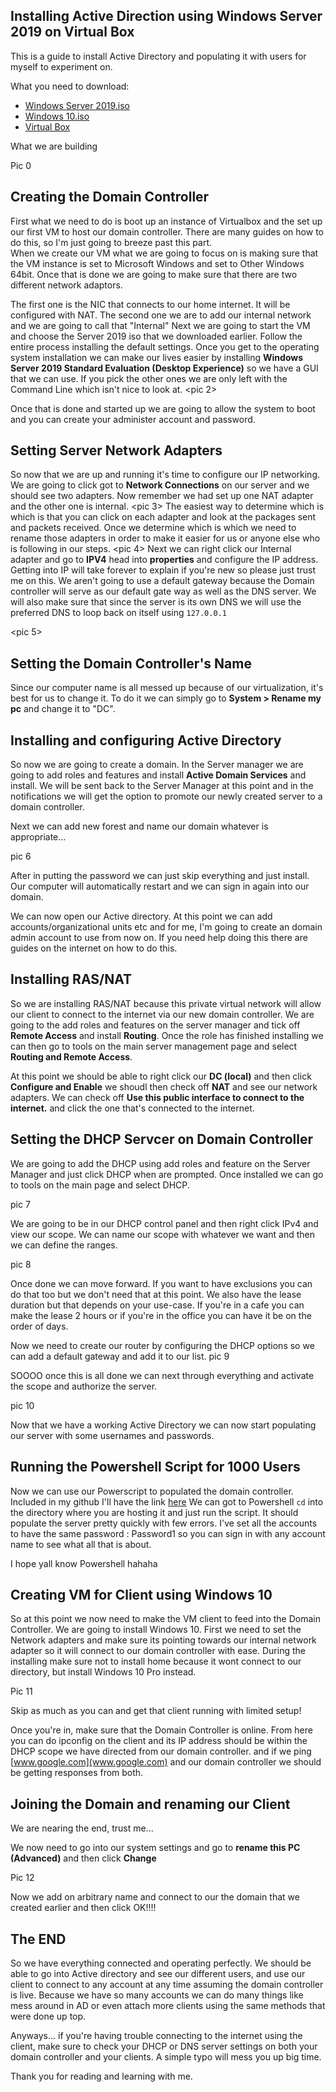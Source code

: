 ## Installing Active Direction using Windows Server 2019 on Virtual Box

This is a guide to install Active Directory and populating it with users for myself to experiment on.

What you need to download:

 - [Windows Server 2019.iso ](https://www.microsoft.com/en-us/evalcenter/evaluate-windows-server-2019)
 - [Windows 10.iso](https://www.microsoft.com/en-gb/software-download/windows10) 
 - [Virtual Box](https://www.virtualbox.org/wiki/Downloads)

What we are building

Pic 0

## Creating the Domain Controller

First what we need to do is boot up an instance of Virtualbox and the set up our first VM to host our domain controller. 
There are many guides on how to do this, so I'm just going to breeze past this part.  
When we create our VM what we are going to focus on is making sure that the VM instance is set to Microsoft Windows and set to Other Windows 64bit.
Once that is done we are going to make sure that there are two different network adaptors.

The first one is the NIC that connects to our home internet. It will be configured with NAT. The second one we are to add our internal network and we are going to call that "Internal" 
<pic> 
Next we are going to start the VM and choose the Server 2019 iso that we downloaded earlier. Follow the entire process installing the default settings. Once you get to the operating system installation we can make our lives easier by installing **Windows Server 2019 Standard Evaluation (Desktop Experience)** so we have a GUI that we can use. If you pick the other ones we are only left with the Command Line which isn't nice to look at. 
<pic 2>

Once that is done and started up we are going to allow the system to boot and you can create your administer account and password. 

## Setting Server Network Adapters

So now that we are up and running it's time to configure our IP networking. We are going to click got to **Network Connections** on our server and we should see two adapters. Now remember we had set up one NAT adapter and the other one is internal. 
 <pic 3>
The easiest way to determine which is which is that you can click on each adapter and look at the packages sent and packets received. Once we determine which is which we need to rename those adapters in order to make it easier for us or anyone else who is following in our steps. 
<pic 4>
Next we can right click our Internal adapter and go to **IPV4** head into **properties** and configure the IP address. Getting into IP will take forever to explain if you're new so please just trust me on this. We aren't going to use a default gateway because the Domain controller will serve as our default gate way as well as the DNS server. We will also make sure that since the server is its own DNS we will use the preferred DNS to loop back on itself using `127.0.0.1`

<pic 5>  

## Setting the Domain Controller's Name

Since our computer name is all messed up because of our virtualization, it's best for us to change it. To do it we can simply go to **System > Rename my pc** and change it to "DC".

## Installing and configuring Active Directory

So now we are going to create a domain. In the Server manager we are going to add roles and features and install **Active Domain Services** and install.
We will be sent back to the Server Manager at this point and in the notifications we will get the option to promote our newly created server to a domain controller. 

Next we can add new forest and name our domain whatever is appropriate... 

pic 6

After in putting the password we can just skip everything and just install. Our computer will automatically restart and we can sign in again into our domain. 

We can now open our Active directory. At this point we can add accounts/organizational units etc and for me, I'm going to create an domain admin account to use from now on. If you need help doing this there are guides on the internet on how to do this. 

## Installing RAS/NAT
So we are installing RAS/NAT because this private virtual network will allow our client to connect to the internet via our new domain controller. 
We are going to the add roles and features on the server manager and tick off **Remote Access** and install **Routing**. Once the role has finished installing we can then go to tools on the main server management page and select **Routing and Remote Access**.

At this point we should be able to right click our **DC (local)**  and then click **Configure and Enable** we shoudl then check off **NAT** and see our network adapters. We can check off **Use this public interface to connect to the internet.** and click the one that's connected to the internet. 

## Setting the DHCP Servcer on Domain Controller

We are going to add the DHCP using add roles and feature on the Server Manager and just click DHCP when are prompted. Once installed we can go to tools on the main page and select DHCP.

pic 7

We are going to be in our DHCP control panel and then right click IPv4 and view our scope. We can name our scope with whatever we want and then we can define the ranges. 

pic 8

Once done we can move forward. If you want to have exclusions you can do that too but we don't need that at this point. 
We also have the lease duration but that depends on your use-case. If you're in a cafe you can make the lease 2 hours or if you're in the office you can have it be on the order of days. 

Now we need to create our router by configuring the DHCP options so we can add a default gateway and add it to our list. 
pic 9

SOOOO once this is all done we can next through everything and activate the scope and authorize the server.

pic 10

Now that we have a working Active Directory we can now start populating our server with some usernames and passwords.

## Running the Powershell Script for 1000 Users

Now we can use our Powerscript to populated the domain controller. Included in my github I'll have the link [here](https://github.com/shikaleathers/Shikaleathers/tree/main/ADPowerscript/AD_PS-master) We can  got to Powershell `cd` into the directory where you are hosting it and just run the script. It should populate the server pretty quickly with few errors. I've set all the accounts to have the same password : Password1 so you can sign in with any account name to see what all that is about. 

I hope yall know Powershell hahaha

## Creating VM for Client using Windows 10

So at this point we now need to make the VM client to feed into the Domain Controller. We are going to install Windows 10. First we need to set the Network adapters and make sure its pointing towards our internal network adapter so it will connect to our domain controller with ease.
During the installing make sure not to install home because it wont connect to our directory, but install Windows 10 Pro instead.

Pic 11

Skip as much as you can and get that client running with limited setup!

Once you're in, make sure that the Domain Controller is online. From here you can do ipconfig on the client and its IP address should be within the DHCP scope we have directed from our domain controller. and if we ping [www.google.com](www.google.com) and our domain controller we should be getting responses from both.

## Joining the Domain and renaming our Client

We are nearing the end, trust me...

We now need to go into our system settings and go to **rename this PC (Advanced)**  and then click **Change**

Pic 12

Now we add on arbitrary name and connect to our the domain that we created earlier and then click OK!!!!

## The END

So we have everything connected and operating perfectly. We should be able to go into Active directory and see our different users, and use our client to connect to any account at any time assuming the domain controller is live. Because we have so many accounts we can do many things like mess around in AD or even attach more clients using the same methods that were done up top. 

 Anyways... if you're having trouble connecting to the internet using the client, make sure to check your DHCP  or DNS server settings on both your domain controller and your clients. A simple typo will mess you up big time.  

Thank you for reading and learning with me.

